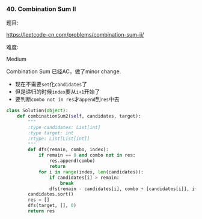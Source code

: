 ### 40. Combination Sum II

题目:

<https://leetcode-cn.com/problems/combination-sum-ii/>


难度:

Medium


Combination Sum 已经AC，做了minor change.
- 现在不需要```set```化```candidates```了
- 但是递归的时候```index```要从```i+1```开始了
- 要判断```combo not in res```才```append```到```res```中去

```python
class Solution(object):
    def combinationSum2(self, candidates, target):
        """
        :type candidates: List[int]
        :type target: int
        :rtype: List[List[int]]
        """
        def dfs(remain, combo, index):
            if remain == 0 and combo not in res:
                res.append(combo)
                return
            for i in range(index, len(candidates)):
                if candidates[i] > remain:
                    break          
                dfs(remain - candidates[i], combo + [candidates[i]], i+1)
        candidates.sort()
        res = []
        dfs(target, [], 0)
        return res
        
```
